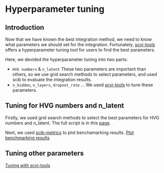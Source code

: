 # Hyperparameter tuning
## Introduction
Now that we have known the best integration method, we need to know what parameters we should set for the integration.
Fortunately, [scvi-tools](https://docs.scvi-tools.org/en/stable/tutorials/notebooks/tuning/autotune_scvi.html) offers a hyperparameter tuning tool for users to find the best parameters.

Here, we devided the hyperparameter tuning into two parts:
- `HVG numbers` & `n_latent` These two parameters are important than others, so we use grid search methods to select parameters, and used scib to evaluate the integration results.
- `n_hidden`, `n_layers`, `dropout_rate` ... We used [scvi-tools](https://docs.scvi-tools.org/en/stable/tutorials/notebooks/tuning/autotune_scvi.html) to tune these parameters.


## Tuning for HVG numbers and n_latent
Firstly, we used grid search methods to select the best parameters for HVG numbers and n_latent. The full script is in this [page](20241018_gridHypertune).

Next, we used [scib-metrics](https://github.com/YosefLab/scib-metrics) to plot benchamarking results. [Plot benchmarking results](20241019_plot_benchmark)

## Tuning other parameters
[Tuning with scvi-tools](20241018_hypertune_para)